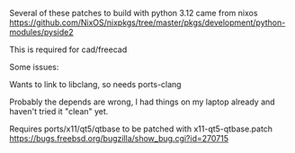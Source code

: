 Several of these patches to build with python 3.12 came from nixos
https://github.com/NixOS/nixpkgs/tree/master/pkgs/development/python-modules/pyside2

This is required for cad/freecad

Some issues:

Wants to link to libclang, so needs ports-clang

Probably the depends are wrong, I had things on my laptop already
and haven't tried it "clean" yet.

Requires ports/x11/qt5/qtbase to be patched with x11-qt5-qtbase.patch
https://bugs.freebsd.org/bugzilla/show_bug.cgi?id=270715
